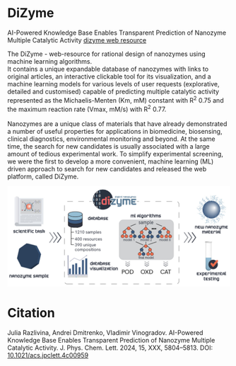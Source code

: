 # DiZyme
AI-Powered Knowledge Base Enables Transparent Prediction of Nanozyme Multiple Catalytic Activity
<a href='https://dizyme.aicidlab.itmo.ru/)'>dizyme web resource</a> 
<br>

The DiZyme - web-resource for rational design of nanozymes using machine learning algorithms. <br>
It contains a unique expandable database of nanozymes with links to original articles, an
interactive clickable tool for its visualization, and a machine learning models for various levels of user
requests (explorative, detailed and customised) capable of predicting multiple catalytic activity represented as the
Michaelis-Menten (Km, mM) constant with R<sup>2</sup> 0.75 and the maximum reaction rate (Vmax, mM/s) with R<sup>2</sup>
0.77.<br><br>
Nanozymes are a unique class of materials that have already demonstrated a number of useful properties for applications in biomedicine, biosensing, clinical diagnostics, environmental monitoring and beyond. At the same time, the search for new candidates is usually associated with a large amount of tedious experimental work. To simplify experimental screening, we were the first to develop a more convenient, machine learning (ML) driven approach to search for new candidates and released the web platform, called DiZyme. 

![alt text](https://github.com/acid-design-lab/DiZyme/blob/main/idea.jpg)

# Citation
Julia Razlivina, Andrei Dmitrenko, Vladimir Vinogradov. AI-Powered Knowledge Base Enables Transparent Prediction of Nanozyme Multiple Catalytic Activity. J. Phys. Chem. Lett. 2024, 15, XXX, 5804–5813.
DOI: <a href="https://doi.org/10.1021/acs.jpclett.4c00959">10.1021/acs.jpclett.4c00959</a>
